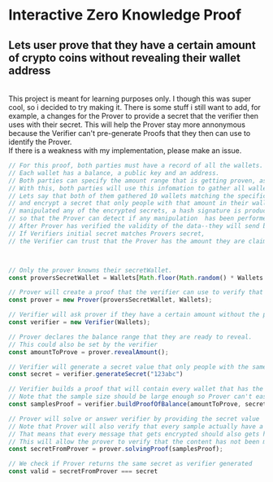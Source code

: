 # Interactive Zero Knowledge Proof

## Lets user prove that they have a certain amount of crypto coins without revealing their wallet address


<br/>
This project is meant for learning purposes only. I though this was super cool, so i decided to try making it. 
There is some stuff i still want to add, for example, a changes for the Prover to provide a secret that the verifier then 
uses with their secret. This will help the Prover stay more annonymous because the Verifier can't pre-generate Proofs that they
then can use to identify the Prover.
<br/>
If there is a weakness with my implementation, please make an issue.


```typescript
// For this proof, both parties must have a record of all the wallets. 
// Each wallet has a balance, a public key and an address.
// Both parties can specify the amount range that is getting proven, as long as they are the same.
// With this, both parties will use this infomation to gather all wallets matching the amount range specified.
// Lets say that both of them gathered 10 wallets matching the specification, Verifier can then use each wallets public key
// and encrypt a secret that only people with that amount in their wallets can decrypt. To make sure that the Verifier hasn't
// manipulated any of the encrypted secrets, a hash signature is produced with the secret, public key and the encrypted secret 
// so that the Prover can detect if any manipulation  has been performed to the data. 
// After Prover has verified the validity of the data--they will send back the secret to the Verifier. 
// If Verifiers initial secret matches Provers secret, 
// the Verifier can trust that the Prover has the amount they are claiming to have.



// Only the prover knowns their secretWallet.
const proversSecretWallet = Wallets[Math.floor(Math.random() * Wallets.length)];

// Prover will create a proof that the verifier can use to verify that the prover has a certain amount without revealing their wallet.
const prover = new Prover(proversSecretWallet, Wallets);

// Verifier will ask prover if they have a certain amount without the prover revealing their wallet address.
const verifier = new Verifier(Wallets);

// Prover declares the balance range that they are ready to reveal. 
// This could also be set by the verifier
const amountToProve = prover.revealAmount();

// Verifier will generate a secret value that only people with the same balance can decode.
const secret = verifier.generateSecret("123abc")

// Verifier builds a proof that will contain every wallet that has the same balance range
// Note that the sample size should be large enough so Prover can't easily be identified.
const samplesProof = verifier.buildProofOfBalance(amountToProve, secret, fail ? "Replaced secret" : "");

// Prover will solve or answer verifier by providing the secret value
// Note that Prover will also verify that every sample actually have a valid "question". 
// That means that every message that gets encrypted should also gets hashed with their respective public key and secret value.
// This will allow the prover to verify that the content has not been manipulated.
const secretFromProver = prover.solvingProof(samplesProof);

// We check if Prover returns the same secret as verifier generated
const valid = secretFromProver === secret
```